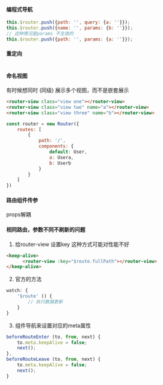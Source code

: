 #### 编程式导航

```js
this.$router.push({path: '', query: {a: ''}});
this.$router.push({name: '', params: {b: ''}});
// 这种情况是params 不生效的
this.$router.push({path: '', params: {a: ''}});
```

#### 重定向

```js

```

#### 命名视图

有时候想同时 (同级) 展示多个视图，而不是嵌套展示
```html
<router-view class="view one"></router-view>
<router-view class="view two" name="a"></router-view>
<router-view class="view three" name="b"></router-view>
```

```js
const router = new Router({
    routes: [
        {
            path: '/',
            components: {
                default: User,
                a: Usera,
                b: Userb
            }
        }
    ]
})
```

#### 路由组件传参

props解耦

#### 相同路由，参数不同不刷新的问题

1. 给router-view 设置key
这种方式可能对性能不好
```html
<keep-alive>
      <router-view :key="$route.fullPath"></router-view>
</keep-alive>
```
2. 官方的方法
```js
watch: {
    '$route' () {
        // 执行数据更新
    }
}
```
3. 组件导航来设置对应的meta属性
```js
beforeRouteEnter (to, from, next) {
    to.meta.keepAlive = false;
    next();
},
beforeRouteLeave (to, from, next) {
    to.meta.keepAlive = false;
    next();
}
```
